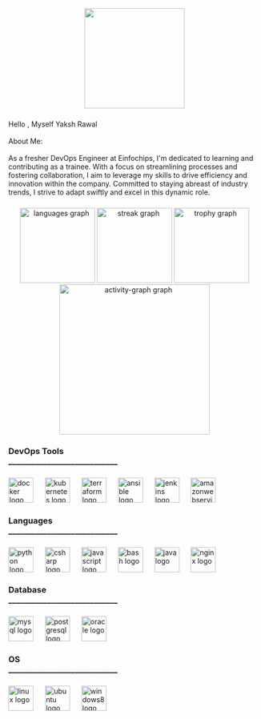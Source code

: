 <div align="center">
  <img height="200" src="https://media1.tenor.com/m/2uyENRmiUt0AAAAC/coding.gif"  />
</div>

###

<p align="left">Hello , Myself Yaksh Rawal <br><br>About Me:<br><br>As a fresher DevOps Engineer at Einfochips, I'm dedicated to learning and contributing as a trainee. With a focus on streamlining processes and fostering collaboration, I aim to leverage my skills to drive efficiency and innovation within the company. Committed to staying abreast of industry trends, I strive to adapt swiftly and excel in this dynamic role.</p>

###

<div align="center">
  <img src="https://github-readme-stats.vercel.app/api/top-langs?username=yaksh0210&locale=en&hide_title=false&layout=compact&card_width=320&langs_count=5&theme=dracula&hide_border=false&order=2" height="150" alt="languages graph"  />
  <img src="https://streak-stats.demolab.com?user=yaksh0210&locale=en&mode=daily&theme=dracula&hide_border=false&border_radius=5&order=3" height="150" alt="streak graph"  />
  <img src="https://github-profile-trophy.vercel.app?username=yaksh0210&theme=dracula&column=-1&row=1&margin-w=8&margin-h=8&no-bg=false&no-frame=false&order=4" height="150" alt="trophy graph"  />
  <img src="https://github-readme-activity-graph.vercel.app/graph?username=yaksh0210&radius=16&theme=react&area=true&order=5" height="300" alt="activity-graph graph"  />
</div>

###

<!-- <img src="https://raw.githubusercontent.com/yaksh0210/yaksh0210/output/snake.svg" alt="Snake animation" /> -->

###

<h3 align="left">DevOps Tools<br>____________________________</h3>

###

<div align="left">
  <img src="https://skillicons.dev/icons?i=docker" height="50" alt="docker logo"  />
  <img width="15" />
  <img src="https://skillicons.dev/icons?i=kubernetes" height="50" alt="kubernetes logo"  />
  <img width="15" />
  <img src="https://cdn.jsdelivr.net/gh/devicons/devicon/icons/terraform/terraform-original.svg" height="50" alt="terraform logo"  />
  <img width="15" />
  <img src="https://skillicons.dev/icons?i=ansible" height="50" alt="ansible logo"  />
  <img width="15" />
  <img src="https://skillicons.dev/icons?i=jenkins" height="50" alt="jenkins logo"  />
  <img width="15" />
  <img src="https://skillicons.dev/icons?i=aws" height="50" alt="amazonwebservices logo"  />
</div>

###

<h3 align="left">Languages<br>____________________________</h3>

###

<div align="left">
  <img src="https://skillicons.dev/icons?i=py" height="50" alt="python logo"  />
  <img width="15" />
  <img src="https://skillicons.dev/icons?i=cs" height="50" alt="csharp logo"  />
  <img width="15" />
  <img src="https://cdn.jsdelivr.net/gh/devicons/devicon/icons/javascript/javascript-original.svg" height="50" alt="javascript logo"  />
  <img width="15" />
  <img src="https://skillicons.dev/icons?i=bash" height="50" alt="bash logo"  />
  <img width="15" />
  <img src="https://skillicons.dev/icons?i=java" height="50" alt="java logo"  />
  <img width="15" />
  <img src="https://skillicons.dev/icons?i=nginx" height="50" alt="nginx logo"  />
</div>

###

<h3 align="left">Database<br>____________________________</h3>

###

<div align="left">
  <img src="https://skillicons.dev/icons?i=mysql" height="50" alt="mysql logo"  />
  <img width="15" />
  <img src="https://skillicons.dev/icons?i=postgres" height="50" alt="postgresql logo"  />
  <img width="15" />
  <img src="https://cdn.jsdelivr.net/gh/devicons/devicon/icons/oracle/oracle-original.svg" height="50" alt="oracle logo"  />
</div>

###

<h3 align="left">OS<br>____________________________</h3>

###

<div align="left">
  <img src="https://skillicons.dev/icons?i=linux" height="50" alt="linux logo"  />
  <img width="15" />
  <img src="https://cdn.simpleicons.org/ubuntu/E95420" height="50" alt="ubuntu logo"  />
  <img width="15" />
  <img src="https://cdn.simpleicons.org/windows/0078D6" height="50" alt="windows8 logo"  />
</div>

###
